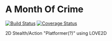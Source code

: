 # A Month Of Crime

[![Build Status](https://travis-ci.org/MDORourke/a-month-of-crime.svg?branch=master)](https://travis-ci.org/MDORourke/a-month-of-crime) [![Coverage Status](https://coveralls.io/repos/github/MDORourke/a-month-of-crime/badge.svg?branch=master)](https://coveralls.io/github/MDORourke/a-month-of-crime?branch=master)

2D Stealth/Action "Platformer(?)" using LOVE2D
